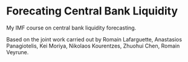 # Forecating Central Bank Liquidity

My IMF course on central bank liquidity forecasting.

Based on the joint work carried out by Romain Lafarguette, Anastasios Panagiotelis, Kei Moriya, Nikolaos Kourentzes, Zhuohui Chen, Romain Veyrune. 






